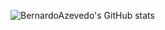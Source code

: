 ![BernardoAzevedo's GitHub stats](https://github-readme-stats.vercel.app/api?username=bernardoazevedo&show_icons=true&theme=dark)
